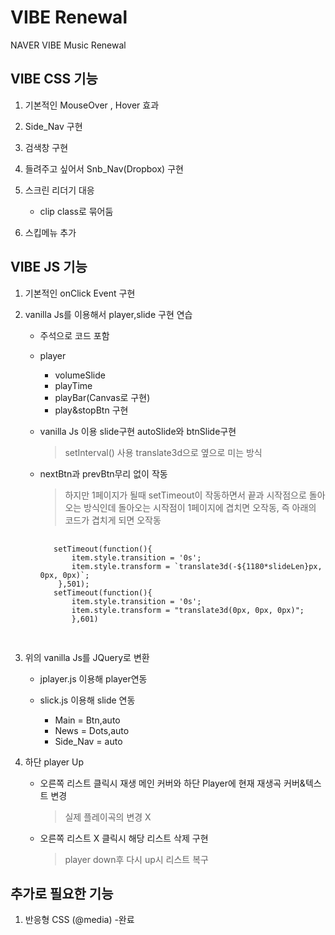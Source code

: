 # VIBE Renewal 

NAVER VIBE Music Renewal

## VIBE CSS 기능

1. 기본적인 MouseOver , Hover 효과

2. Side_Nav 구현 

3. 검색창 구현

4. 들려주고 싶어서 Snb_Nav(Dropbox) 구현

5. 스크린 리더기 대응 
    * clip class로 묶어둠
    
6. 스킵메뉴 추가

## VIBE JS 기능

1. 기본적인 onClick Event 구현 

2. vanilla Js를 이용해서 player,slide 구현 연습 

   * 주석으로 코드 포함 

   * player
        * volumeSlide
        * playTime
        * playBar(Canvas로 구현)
        * play&stopBtn 구현

   * vanilla Js 이용 slide구현 autoSlide와 btnSlide구현 
        > setInterval() 사용 translate3d으로 옆으로 미는 방식
   * nextBtn과 prevBtn무리 없이 작동
        > 하지만 1페이지가 될때 setTimeout이 작동하면서 끝과 시작점으로 돌아오는 방식인데
   돌아오는 시작점이 1페이지에 겹치면 오작동, 즉 아래의 코드가 겹치게 되면 오작동
       <pre>
       <code>
        setTimeout(function(){
            item.style.transition = '0s';
            item.style.transform = `translate3d(-${1180*slideLen}px, 0px, 0px)`;
         },501);
        setTimeout(function(){
            item.style.transition = '0s';
            item.style.transform = "translate3d(0px, 0px, 0px)";
            },601)
        </code>
        </pre>

3. 위의 vanilla Js를 JQuery로 변환
   * jplayer.js 이용해 player연동
   
   * slick.js 이용해 slide 연동 
        * Main = Btn,auto
        * News = Dots,auto
        * Side_Nav = auto


4. 하단 player Up
   
    * 오른쪽 리스트 클릭시 재생 메인 커버와 
      하단 Player에 현재 재생곡 커버&텍스트 변경
        >실제 플레이곡의 변경 X

    * 오른쪽 리스트 X 클릭시 해당 리스트 삭제 구현
        >player down후 다시 up시 리스트 복구


## 추가로 필요한 기능

1. 반응형 CSS (@media) -완료    

